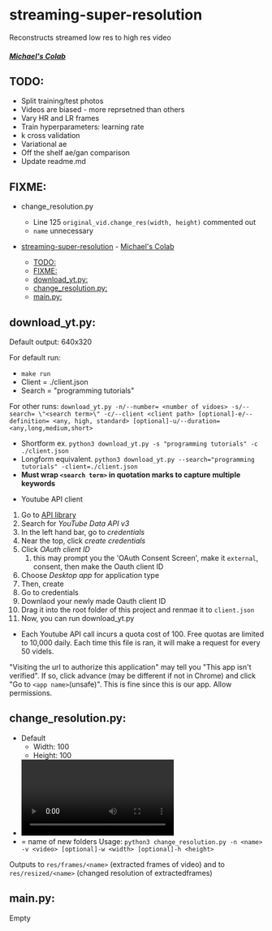 # streaming-super-resolution
Reconstructs streamed low res to high res video

##### [Michael's Colab](https://colab.research.google.com/drive/14aq0YhkuuyEN0FXvNIfEwVEwdBC8nbSg#scrollTo=GytH-0oJXJkX)

## TODO:
- Split training/test photos
- Videos are biased - more reprsetned than others
- Vary HR and LR frames
- Train hyperparameters: learning rate
- k cross validation
- Variational ae
- Off the shelf ae/gan comparison
- Update readme.md


## FIXME:
- change_resolution.py
  - Line 125 `original_vid.change_res(width, height)` commented out
  - `name` unnecessary


- [streaming-super-resolution](#streaming-super-resolution)
        - [Michael's Colab](#michaels-colab)
  - [TODO:](#todo)
  - [FIXME:](#fixme)
  - [download_yt.py:](#downloadytpy)
  - [change_resolution.py:](#changeresolutionpy)
  - [main.py:](#mainpy)


## download_yt.py:

Default output: 640x320

For default run:
- `make run` 
- Client = ./client.json
- Search = "programming tutorials"

For other runs:
`download_yt.py -n/--number= <number of vidoes> -s/--search= \"<search term>\" -c/--client <client path> [optional]-e/--definition= <any, high, standard> [optional]-u/--duration= <any,long,medium,short>`
- Shortform ex. `python3 download_yt.py -s "programming tutorials" -c ./client.json`
- Longform equivalent. `python3 download_yt.py --search="programming tutorials" -client=./client.json`
- **Must wrap `<search term>` in quotation marks to capture multiple keywords**

* Youtube API client
  
1. Go to [API library](https://console.developers.google.com/apis/library?project=fluted-equinox-277319&folder&organizationId)
2. Search for *YouTube Data API v3*
3. In the left hand bar, go to *credentials*
4. Near the top, click *create credentials*
5. Click *OAuth client ID*
   1. this may prompt you the 'OAuth Consent Screen', make it `external`, consent, then make the Oauth client ID
6. Choose *Desktop app* for application type
7. Then, create
8. Go to credentials
9. Downlaod your newly made Oauth client ID
10. Drag it into the root folder of this project and renmae it to `client.json`
11. Now, you can run download_yt.py

* Each Youtube API call incurs a quota cost of 100. Free quotas are limited to 10,000 daily. Each time this file is ran, it will make a request for every 50 videls. 

"Visiting the url to authorize this application" may tell you "This app isn't verified". If so, click advance (may be different if not in Chrome) and click "Go to `<app name>`(unsafe)". This is fine since this is our app. Allow permissions.

## change_resolution.py:
- Default
  - Width: 100
  - Height: 100
- <video> = path to video
- <name> = name of new folders
Usage: `python3 change_resolution.py -n <name> -v <video> [optional]-w <width> [optional]-h <height>`

Outputs to `res/frames/<name>` (extracted frames of video) and to `res/resized/<name>` (changed resolution of extractedframes)

## main.py:
Empty